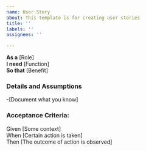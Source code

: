 ```yaml
---
name: User Story
about: This template is for creating user stories
title: ''
labels: ''
assignees: ''

---
```


**As a** [Role]<br>
**I need** [Function]<br>
**So that** [Benefit]<br>

### Details and Assumptions<br>
-[Document what you know]<br>

### Acceptance Criteria:<br>
Given [Some context]<br>
When [Certain action is taken]<br>
Then [The outcome of action is observed]
